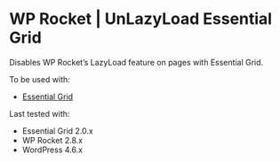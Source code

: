# WP Rocket | UnLazyLoad Essential Grid

Disables WP Rocket’s LazyLoad feature on pages with Essential Grid.

To be used with:
* [Essential Grid](https://www.themepunch.com/portfolio/essential-grid-wordpress-plugin/)

Last tested with:
* Essential Grid 2.0.x
* WP Rocket 2.8.x
* WordPress 4.6.x
